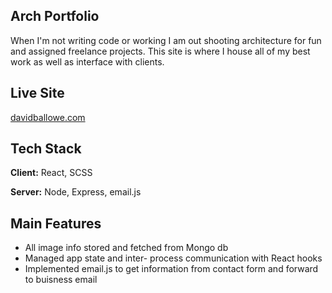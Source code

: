 ## Arch Portfolio
When I'm not writing code or working I am out shooting architecture for fun and assigned freelance projects. This site is where I house all of my best work as well as interface with clients.

## Live Site
[davidballowe.com](https://davidballowe.com/)

## Tech Stack
**Client:** React, SCSS

**Server:** Node, Express, email.js

## Main Features
- All image info stored and fetched from Mongo db
- Managed app state and inter- process communication with React hooks
- Implemented email.js to get information from contact form and forward to buisness email
